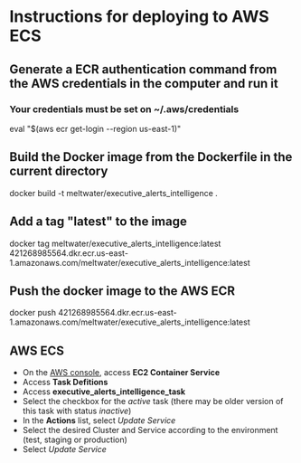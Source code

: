 # Instructions for deploying to AWS ECS

## Generate a ECR authentication command from the AWS credentials in the computer and run it
### Your credentials must be set on ~/.aws/credentials

eval "$(aws ecr get-login --region us-east-1)"

##  Build the Docker image from the Dockerfile in the current directory
docker build -t meltwater/executive_alerts_intelligence .

## Add a tag "latest" to the image
docker tag meltwater/executive_alerts_intelligence:latest 421268985564.dkr.ecr.us-east-1.amazonaws.com/meltwater/executive_alerts_intelligence:latest

## Push the docker image to the AWS ECR
docker push 421268985564.dkr.ecr.us-east-1.amazonaws.com/meltwater/executive_alerts_intelligence:latest

## AWS ECS

* On the [AWS console](http://aws.amazon.com), access **EC2 Container Service**
* Access **Task Defitions**
* Access **executive_alerts_intelligence_task**
* Select the checkbox for the *active* task (there may be older version of this task with status *inactive*)
* In the **Actions** list, select *Update Service*
* Select the desired Cluster and Service according to the environment (test, staging or production)
* Select *Update Service*

